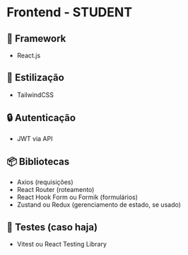 # Frontend - STUDENT

## 🧱 Framework
- React.js

## 🎨 Estilização
- TailwindCSS

## 🔒 Autenticação
- JWT via API

## 📦 Bibliotecas
- Axios (requisições)
- React Router (roteamento)
- React Hook Form ou Formik (formulários)
- Zustand ou Redux (gerenciamento de estado, se usado)

## 🧪 Testes (caso haja)
- Vitest ou React Testing Library